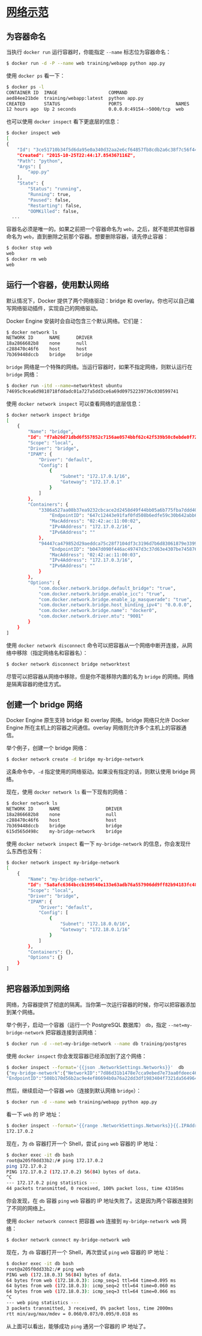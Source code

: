 # [网络示范](https://docs.docker.com/engine/userguide/containers/networkingcontainers/)

## 为容器命名

当执行 `docker run` 运行容器时，你能指定 `--name` 标志位为容器命名：

```sh
$ docker run -d -P --name web training/webapp python app.py
```

使用 `docker ps` 看一下：

```sh
$ docker ps -l
CONTAINER ID  IMAGE                   COMMAND        
aed84ee21bde  training/webapp:latest  python app.py  
CREATED       STATUS                  PORTS                    NAMES
12 hours ago  Up 2 seconds            0.0.0.0:49154->5000/tcp  web
```

也可以使用 `docker inspect` 看下更底层的信息：

```sh
$ docker inspect web
[
{
    "Id": "3ce51710b34f5d6da95e0a340d32aa2e6cf64857fb8cdb2a6c38f7c56f448143",
    "Created": "2015-10-25T22:44:17.854367116Z",
    "Path": "python",
    "Args": [
        "app.py"
    ],
    "State": {
        "Status": "running",
        "Running": true,
        "Paused": false,
        "Restarting": false,
        "OOMKilled": false,
  ...

```

容器名必须是唯一的。如果之前把一个容器命名为 `web`，之后，就不能把其他容器命名为 `web`，直到删除之前那个容器。想要删除容器，请先停止容器：

```sh
$ docker stop web
web
$ docker rm web
web
```

## 运行一个容器，使用默认网络

默认情况下，Docker 提供了两个网络驱动：bridge 和 overlay。你也可以自己编写网络驱动插件，实现自己的网络驱动。

Docker Engine 安装时会自动包含三个默认网络。它们是：

```sh
$ docker network ls
NETWORK ID      NAME      DRIVER
18a2866682b8    none      null                
c288470c46f6    host      host                
7b369448dccb    bridge    bridge  
```

`bridge` 网络是一个特殊的网络。当运行容器时，如果不指定网络，则默认运行在 `bridge` 网络：

```sh
$ docker run -itd --name=networktest ubuntu
74695c9cea6d9810718fddadc01a727a5dd3ce6a69d09752239736c030599741
```

使用 `docker network inspect` 可以查看网络的底层信息：

```sh
$ docker network inspect bridge
[
    {
        "Name": "bridge",
        "Id": "f7ab26d71dbd6f557852c7156ae0574bbf62c42f539b50c8ebde0f728a253b6f",
        "Scope": "local",
        "Driver": "bridge",
        "IPAM": {
            "Driver": "default",
            "Config": [
                {
                    "Subnet": "172.17.0.1/16",
                    "Gateway": "172.17.0.1"
                }
            ]
        },
        "Containers": {
            "3386a527aa08b37ea9232cbcace2d2458d49f44bb05a6b775fba7ddd40d8f92c": {
                "EndpointID": "647c12443e91faf0fd508b6edfe59c30b642abb60dfab890b4bdccee38750bc1",
                "MacAddress": "02:42:ac:11:00:02",
                "IPv4Address": "172.17.0.2/16",
                "IPv6Address": ""
            },
            "94447ca479852d29aeddca75c28f7104df3c3196d7b6d83061879e339946805c": {
                "EndpointID": "b047d090f446ac49747d3c37d63e4307be745876db7f0ceef7b311cbba615f48",
                "MacAddress": "02:42:ac:11:00:03",
                "IPv4Address": "172.17.0.3/16",
                "IPv6Address": ""
            }
        },
        "Options": {
            "com.docker.network.bridge.default_bridge": "true",
            "com.docker.network.bridge.enable_icc": "true",
            "com.docker.network.bridge.enable_ip_masquerade": "true",
            "com.docker.network.bridge.host_binding_ipv4": "0.0.0.0",
            "com.docker.network.bridge.name": "docker0",
            "com.docker.network.driver.mtu": "9001"
        }
    }
]
```

使用 `docker network disconnect` 命令可以把容器从一个网络中断开连接，从网络中移除（指定网络名和容器名）：

```sh
$ docker network disconnect bridge networktest
```

尽管可以把容器从网络中移除，但是你不能移除内置的名为 `bridge` 的网络。网络是隔离容器的绝佳方式。

## 创建一个 bridge 网络

Docker Engine 原生支持 bridge 和 overlay 网络。bridge 网络只允许 Docker Engine 所在主机上的容器之间通信。overlay 网络则允许多个主机上的容器通信。

举个例子，创建一个 bridge 网络：

```sh
$ docker network create -d bridge my-bridge-network
```

这条命令中，`-d` 指定使用的网络驱动。如果没有指定的话，则默认使用 bridge 网络。

现在，使用 `docker network ls` 看一下现有的网络：

```sh
$ docker network ls
NETWORK ID      NAME                 DRIVER
18a2866682b8    none                 null                
c288470c46f6    host                 host                
7b369448dccb    bridge               bridge  
615d565d498c    my-bridge-network    bridge        
```

使用 `docker network inspect` 看一下 `my-bridge-network` 的信息，你会发现什么东西也没有：

```sh
$ docker network inspect my-bridge-network
[
    {
        "Name": "my-bridge-network",
        "Id": "5a8afc6364bccb199540e133e63adb76a557906dd9ff82b94183fc48c40857ac",
        "Scope": "local",
        "Driver": "bridge",
        "IPAM": {
            "Driver": "default",
            "Config": [
                {
                    "Subnet": "172.18.0.0/16",
                    "Gateway": "172.18.0.1/16"
                }
            ]
        },
        "Containers": {},
        "Options": {}
    }
]
```

## 把容器添加到网络

网络，为容器提供了彻底的隔离。当你第一次运行容器的时候，你可以把容器添加到某个网络。

举个例子，启动一个容器（运行一个 PostgreSQL 数据库） `db`，指定 `--net=my-bridge-network` 把容器连接到该网络：

```sh
$ docker run -d --net=my-bridge-network --name db training/postgres
```

使用 `docker inspect` 你会发现容器已经添加到了这个网络：

```sh
$ docker inspect --format='{{json .NetworkSettings.Networks}}'  db
{"my-bridge-network":{"NetworkID":"7d86d31b1478e7cca9ebed7e73aa0fdeec46c5ca29497431d3007d2d9e15ed99",
"EndpointID":"508b170d56b2ac9e4ef86694b0a76a22dd3df1983404f7321da5649645bf7043","Gateway":"172.18.0.1","IPAddress":"172.18.0.2","IPPrefixLen":16,"IPv6Gateway":"","GlobalIPv6Address":"","GlobalIPv6PrefixLen":0,"MacAddress":"02:42:ac:11:00:02"}}
```

然后，继续启动一个容器 `web`（连接到默认网络 `bridge`）：

```sh
$ docker run -d --name web training/webapp python app.py
```

看一下 `web` 的 IP 地址：

```sh
$ docker inspect --format='{{range .NetworkSettings.Networks}}{{.IPAddress}}{{end}}' web
172.17.0.2
```

现在，为 `db` 容器打开一个 Shell，尝试 `ping` `web` 容器的 IP 地址：

```sh
$ docker exec -it db bash
root@a205f0dd33b2:/# ping 172.17.0.2
ping 172.17.0.2
PING 172.17.0.2 (172.17.0.2) 56(84) bytes of data.
^C
--- 172.17.0.2 ping statistics ---
44 packets transmitted, 0 received, 100% packet loss, time 43185ms
```
 
你会发现，在 `db` 容器 `ping` `web` 容器的 IP 地址失败了。这是因为两个容器连接到了不同的网络上。 

使用 `docker network connect` 把容器 `web` 连接到 `my-bridge-network web` 网络：

```sh
$ docker network connect my-bridge-network web
```  

现在，为 `db` 容器打开一个 Shell，再次尝试 `ping` `web` 容器的 IP 地址：

```sh
$ docker exec -it db bash
root@a205f0dd33b2:/# ping web
PING web (172.18.0.3) 56(84) bytes of data.
64 bytes from web (172.18.0.3): icmp_seq=1 ttl=64 time=0.095 ms
64 bytes from web (172.18.0.3): icmp_seq=2 ttl=64 time=0.060 ms
64 bytes from web (172.18.0.3): icmp_seq=3 ttl=64 time=0.066 ms
^C
--- web ping statistics ---
3 packets transmitted, 3 received, 0% packet loss, time 2000ms
rtt min/avg/max/mdev = 0.060/0.073/0.095/0.018 ms
```

从上面可以看出，能够成功 `ping` 通另一个容器的 IP 地址了。